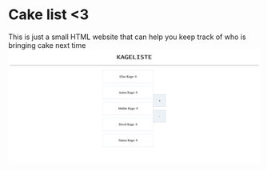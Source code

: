 # Cake list <3

This is just a small HTML website that can help you keep track of who is bringing cake next time
![Beautifull cake list](img.png "Cakelist")